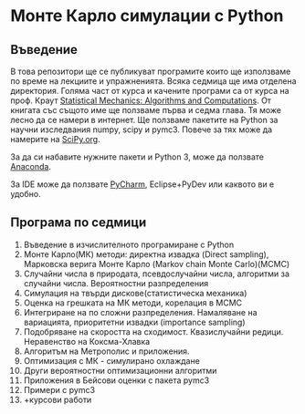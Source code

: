# Монте Карло симулации с Python

## Въведение

В това репозитори ще се публикуват програмите които ще използваме по време на лекциите и упражненията. Всяка седмица ще има отделена директория.
Голяма част от курса и качените програми са от курса на проф. Краут [Statistical Mechanics: Algorithms and Computations](https://www.coursera.org/learn/statistical-mechanics). От книгата със същото име ще ползваме първа и седма глава. Тя може лесно да се намери в интернет.
Ще ползваме пакетите на Python за научни изследвания numpy, scipy и pymc3. Повече за тях може да намерите на [SciPy.org](https://www.scipy.org/).

За да си набавите нужните пакети и Python 3, може да ползвате [Anaconda](https://www.continuum.io/downloads).

За IDE може да ползвате [PyCharm](https://www.jetbrains.com/pycharm/), Eclipse+PyDev или каквото ви е удобно.

## Програма по седмици

1. Въведение в изчислителното програмиране с Python
2. Монте Карло(МК) методи: директна извадка (Direct sampling), Марковска верига Монте Карло (Markov chain Monte Carlo)(MCMC)
3. Случайни числа в природата, псевдослучайни числа, алгоритми за случайни числа. Вероятностни разпределения
4. Симулация на твърди дискове(статистическа механика)
5. Оценка на грешката на МК методи, корелация в MCMC
6. Интегриране на по сложни разпределения. Намаляване на вариацията, приоритетни извадки (importance sampling)
7. Подобряване на скоростта на сходимост. Квазислучайни редици. Неравенство на Коксма-Хлавка
8. Алгоритъм на Метрополис и приложения.
9. Оптимизация с МК - симулирано охлаждане
10. Други вероятностни оптимизационни алгоритми
11. Приложения в Бейсови оценки с пакета pymc3
12. Примери с pymc3
13. +курсови работи